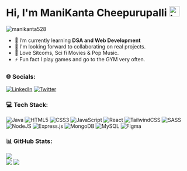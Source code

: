 <h1 align="left">Hi, I'm ManiKanta Cheepurupalli <img src="https://user-images.githubusercontent.com/1303154/88677602-1635ba80-d120-11ea-84d8-d263ba5fc3c0.gif" width="28px" height="28px" alt="hi"></h1>

<p align="left"> <img src="https://komarev.com/ghpvc/?username=manikanta528&label=Profile%20views&color=0e75b6&style=flat" alt="manikanta528" /> </p>

- 🌱 I’m currently learning **DSA and Web Development**
- 🔭 I'm looking forward to collaborating on real projects.
- 🎥 Love Sitcoms, Sci fi Movies & Pop Music.
- ⚡ Fun fact I play games and go to the GYM very often.



### 🌐 Socials:
[![LinkedIn](https://img.shields.io/badge/LinkedIn-%230077B5.svg?style=for-the-badge&logo=linkedin&logoColor=white)](https://linkedin.com/in/manikanta528) [![Twitter](https://img.shields.io/badge/Twitter-%231DA1F2.svg?style=for-the-badge&logo=Twitter&logoColor=white)](https://twitter.com/manikanta528) 

### 💻 Tech Stack:
![Java](https://img.shields.io/badge/java-%23ED8B00.svg?style=for-the-badge&logo=java&logoColor=white) ![HTML5](https://img.shields.io/badge/html5-%23E34F26.svg?style=for-the-badge&logo=html5&logoColor=white) ![CSS3](https://img.shields.io/badge/css3-%231572B6.svg?style=for-the-badge&logo=css3&logoColor=white) ![JavaScript](https://img.shields.io/badge/javascript-%23323330.svg?style=for-the-badge&logo=javascript&logoColor=%23F7DF1E) ![React](https://img.shields.io/badge/react-%2320232a.svg?style=for-the-badge&logo=react&logoColor=%2361DAFB) ![TailwindCSS](https://img.shields.io/badge/tailwindcss-%2338B2AC.svg?style=for-the-badge&logo=tailwind-css&logoColor=white) ![SASS](https://img.shields.io/badge/SASS-hotpink.svg?style=for-the-badge&logo=SASS&logoColor=white) ![NodeJS](https://img.shields.io/badge/node.js-6DA55F?style=for-the-badge&logo=node.js&logoColor=white) ![Express.js](https://img.shields.io/badge/express.js-%23404d59.svg?style=for-the-badge&logo=express&logoColor=%2361DAFB) ![MongoDB](https://img.shields.io/badge/MongoDB-%234ea94b.svg?style=for-the-badge&logo=mongodb&logoColor=white) ![MySQL](https://img.shields.io/badge/mysql-%2300f.svg?style=for-the-badge&logo=mysql&logoColor=white) 	![Figma](https://img.shields.io/badge/figma-%23F24E1E.svg?style=for-the-badge&logo=figma&logoColor=white)

### 📊 GitHub Stats:
![](https://github-readme-stats.vercel.app/api/top-langs/?username=Manikanta528&theme=dark&hide_border=false&include_all_commits=true&count_private=true&layout=compact)<br/>
![](https://github-readme-stats.vercel.app/api?username=Manikanta528&theme=dark&hide_border=false&include_all_commits=true&count_private=true)
![](https://github-readme-streak-stats.herokuapp.com/?user=Manikanta528&theme=dark&hide_border=false)<br/>








